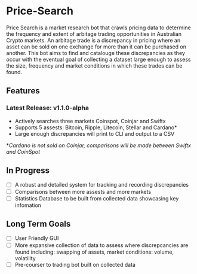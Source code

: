 # Price-Search
Price Search is a market research bot that crawls pricing data to determine the frequency and extent of arbitage trading opportunities in Australian Crypto markets.
An arbitage trade is a discrepancy in pricing where an asset can be sold on one exchange for more than it can be purchased on another. This bot aims to find and catalouge
these discrepancies as they occur with the eventual goal of collecting a dataset large enough to assess the size, frequency and market conditions in which these trades can be
found. 

## Features
### Latest Release: v1.1.0-alpha
- Actively searches three markets Coinspot, Coinjar and Swiftx
- Supports 5 assests: Bitcoin, Ripple, Litecoin, Stellar and Cardano*
- Large enough discrepancies will print to CLI and output to a CSV

**Cardano is not sold on Coinjar, comparisons will be made between Swiftx and CoinSpot*

## In Progress
- [ ] A robust and detailed system for tracking and recording discrepancies
- [ ] Comparisons between more assests and more markets
- [ ] Statistics Database to be built from collected data showcasing key infomation

## Long Term Goals
- [ ] User Friendly GUI
- [ ] More expansive collection of data to assess where discrepcancies are found including: swapping of assets, market conditions: volume, volatility
- [ ] Pre-courser to trading bot built on collected data 
